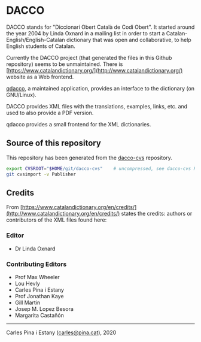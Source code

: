 # DACCO
DACCO stands for "Diccionari Obert Català de Codi Obert". It started around the year 2004 by Linda Oxnard in a mailing list in order to start a Catalan-English/English-Catalan dictionary that was open and collaborative, to help English students of Catalan.

Currently the DACCO project (that generated the files in this Github repository) seems to be unmaintained. There is [https://www.catalandictionary.org/](http://www.catalandictionary.org/) website as a Web frontend.

[qdacco](https://github.com/cpina/qdacco), a maintained application, provides an interface to the dictionary (on GNU/Linux).

DACCO provides XML files with the translations, examples, links, etc. and used to also provide a PDF version.

qdacco provides a small frontend for the XML dictionaries.

## Source of this repository
This repository has been generated from the [dacco-cvs](https://github.com/cpina/dacco-cvs) repository.
```sh
export CVSROOT="$HOME/git/dacco-cvs"	# uncompressed, see dacco-cvs README.md
git cvsimport -v Publisher
```

## Credits
From [https://www.catalandictionary.org/en/credits/](http://www.catalandictionary.org/en/credits/) states the credits: authors or contributors of the XML files found here:

### Editor
 * Dr Linda Oxnard

### Contributing Editors
 * Prof Max Wheeler
 * Lou Hevly
 * Carles Pina i Estany
 * Prof Jonathan Kaye
 * Gill Martin
 * Josep M. Lopez Besora
 * Margarita Castañón

---

Carles Pina i Estany (carles@pina.cat), 2020
